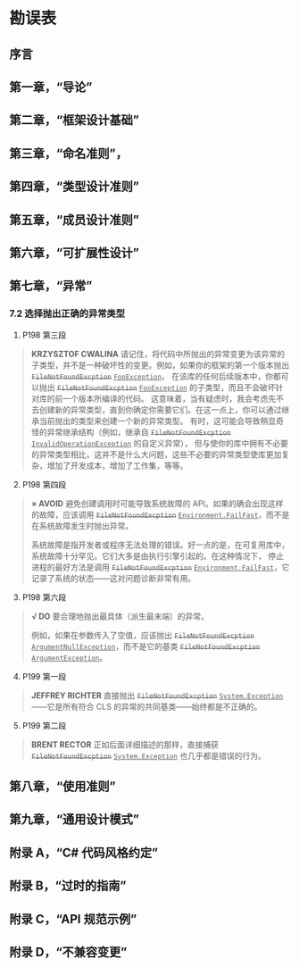 # 勘误表

## 序言

## 第一章，“导论”

## 第二章，“框架设计基础”

## 第三章，“命名准则”，

## 第四章，“类型设计准则”

## 第五章，“成员设计准则”

## 第六章，“可扩展性设计”

## 第七章，“异常”

### 7.2 选择抛出正确的异常类型

1. P198 第三段

> **KRZYSZTOF CWALINA** 请记住，将代码中所抛出的异常变更为该异常的子类型，并不是一种破坏性的变更。例如，如果你的框架的第一个版本抛出
~~`FileNotFoundExcption`~~ <u>`FooException`</u>，
> 在该库的任何后续版本中，你都可以抛出 ~~`FileNotFoundExcption`~~ <u>`FooException`</u> 的子类型，而且不会破坏针对库的前一个版本所编译的代码。
> 这意味着，当有疑虑时，我会考虑先不去创建新的异常类型，直到你确定你需要它们。在这一点上，你可以通过继承当前抛出的类型来创建一个新的异常类型。
> 有时，这可能会导致稍显奇怪的异常继承结构（例如，继承自 ~~`FileNotFoundExcption`~~ <u>`InvalidOperationException`</u> 的自定义异常），
> 但与使你的库中拥有不必要的异常类型相比，这并不是什么大问题，这些不必要的异常类型使库更加复杂，增加了开发成本，增加了工作集，等等。

2. P198 第四段

> **× AVOID** 避免创建调用时可能导致系统故障的 API。如果的确会出现这样的故障，应该调用 ~~`FileNotFoundExcption`~~ <u>`Environment.FailFast`</u>，而不是在系统故障发生时抛出异常。
>
>    系统故障是指开发者或程序无法处理的错误。好一点的是，在可复用库中，系统故障十分罕见。它们大多是由执行引擎引起的。在这种情况下，
> 停止进程的最好方法是调用 ~~`FileNotFoundExcption`~~ <u>`Environment.FailFast`</u>，它记录了系统的状态——这对问题诊断非常有用。

3. P198 第六段

> **√ DO** 要合理地抛出最具体（派生最末端）的异常。
>
>    例如，如果在参数传入了空值，应该抛出 ~~`FileNotFoundExcption`~~ <u>`ArgumentNullException`</u>，而不是它的基类 ~~`FileNotFoundExcption`~~ <u>`ArgumentException`</u>。

4. P199 第一段

> **JEFFREY RICHTER** 直接抛出 ~~`FileNotFoundExcption`~~ <u>`System.Exception`</u>——它是所有符合 CLS 的异常的共同基类——始终都是不正确的。

5. P199 第二段

> **BRENT RECTOR** 正如后面详细描述的那样，直接捕获 ~~`FileNotFoundExcption`~~ <u>`System.Exception`</u> 也几乎都是错误的行为。

## 第八章，“使用准则”

## 第九章，“通用设计模式”

## 附录 A，“C# 代码风格约定”

## 附录 B，“过时的指南”

## 附录 C，“API 规范示例”

## 附录 D，“不兼容变更”